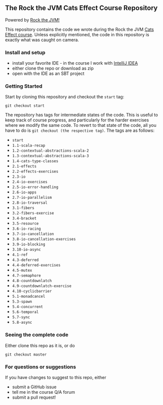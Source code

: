 ## The Rock the JVM Cats Effect Course Repository

Powered by [Rock the JVM!](rockthejvm.com)

This repository contains the code we wrote during the Rock the JVM [Cats Effect course](https://rockthejvm.com/p/cats-effect). Unless explicitly mentioned, the code in this repository is exactly what was caught on camera.

### Install and setup

- install your favorite IDE - in the course I work with [IntelliJ IDEA](https://jetbrains.com/idea)
- either clone the repo or download as zip
- open with the IDE as an SBT project

### Getting Started

Start by cloning this repository and checkout the `start` tag:

```
git checkout start
```

The repository has tags for intermediate states of the code. This is useful to keep track of course progress, and particularly for the harder exercises where we modify the same code. To revert to that state of the code, all you have to do is `git checkout (the respective tag)`. The tags are as follows:

* `start`
* `1.1-scala-recap`
* `1.2-contextual-abstractions-scala-2`
* `1.3-contextual-abstractions-scala-3`
* `1.4-cats-type-classes`
* `2.1-effects`
* `2.2-effects-exercises`
* `2.3-io`
* `2.4-io-exercises`
* `2.5-io-error-handling`
* `2.6-io-apps`
* `2.7-io-parallelism`
* `2.8-io-traversal`
* `3.1-fibers`
* `3.2-fibers-exercise`
* `3.4-bracket`
* `3.5-resource`
* `3.6-io-racing`
* `3.7-io-cancellation`
* `3.8-io-cancellation-exercises`
* `3.9-io-blocking`
* `3.10-io-async`
* `4.1-ref`
* `4.3-deferred`
* `4.4-deferred-exercises`
* `4.5-mutex`
* `4.7-semaphore`
* `4.8-countdownlatch`
* `4.9-countdownlatch-exercise`
* `4.10-cyclicbarrier`
* `5.1-monadcancel`
* `5.3-spawn`
* `5.4-concurrent`
* `5.6-temporal`
* `5.7-sync`
* `5.8-async`

### Seeing the complete code

Either clone this repo as it is, or do

```
git checkout master
```

### For questions or suggestions

If you have changes to suggest to this repo, either
- submit a GitHub issue
- tell me in the course Q/A forum
- submit a pull request!

